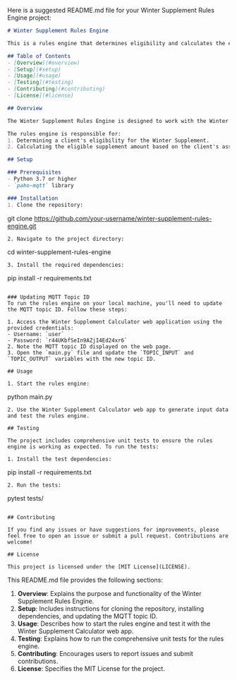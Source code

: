 Here is a suggested README.md file for your Winter Supplement Rules Engine project:

```markdown
# Winter Supplement Rules Engine

This is a rules engine that determines eligibility and calculates the eligible amount for the Winter Supplement provided by the BC Government.

## Table of Contents
- [Overview](#overview)
- [Setup](#setup)
- [Usage](#usage)
- [Testing](#testing)
- [Contributing](#contributing)
- [License](#license)

## Overview

The Winter Supplement Rules Engine is designed to work with the Winter Supplement Calculator web application using an event-driven architecture. It receives input data from the web app, processes the data based on predefined rules, and publishes the calculated results back to the web app.

The rules engine is responsible for:
1. Determining a client's eligibility for the Winter Supplement.
2. Calculating the eligible supplement amount based on the client's assistance program and family composition.

## Setup

### Prerequisites
- Python 3.7 or higher
- `paho-mqtt` library

### Installation
1. Clone the repository:
   ```
   git clone https://github.com/your-username/winter-supplement-rules-engine.git
   ```
2. Navigate to the project directory:
   ```
   cd winter-supplement-rules-engine
   ```
3. Install the required dependencies:
   ```
   pip install -r requirements.txt
   ```

### Updating MQTT Topic ID
To run the rules engine on your local machine, you'll need to update the MQTT topic ID. Follow these steps:

1. Access the Winter Supplement Calculator web application using the provided credentials:
   - Username: `user`
   - Password: `r44UKbfSeIn9AZjI4Ed24xr6`
2. Note the MQTT topic ID displayed on the web page.
3. Open the `main.py` file and update the `TOPIC_INPUT` and `TOPIC_OUTPUT` variables with the new topic ID.

## Usage

1. Start the rules engine:
   ```
   python main.py
   ```
2. Use the Winter Supplement Calculator web app to generate input data and test the rules engine.

## Testing

The project includes comprehensive unit tests to ensure the rules engine is working as expected. To run the tests:

1. Install the test dependencies:
   ```
   pip install -r requirements.txt
   ```
2. Run the tests:
   ```
   pytest tests/
   ```

## Contributing

If you find any issues or have suggestions for improvements, please feel free to open an issue or submit a pull request. Contributions are welcome!

## License

This project is licensed under the [MIT License](LICENSE).
```

This README.md file provides the following sections:

1. **Overview**: Explains the purpose and functionality of the Winter Supplement Rules Engine.
2. **Setup**: Includes instructions for cloning the repository, installing dependencies, and updating the MQTT topic ID.
3. **Usage**: Describes how to start the rules engine and test it with the Winter Supplement Calculator web app.
4. **Testing**: Explains how to run the comprehensive unit tests for the rules engine.
5. **Contributing**: Encourages users to report issues and submit contributions.
6. **License**: Specifies the MIT License for the project.

